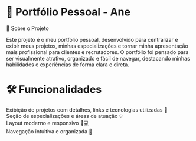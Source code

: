 # 💼 Portfólio Pessoal - Ane
🌟 Sobre o Projeto

Este projeto é o meu portfólio pessoal, desenvolvido para centralizar e exibir meus projetos, minhas especializações e tornar minha apresentação mais profissional para clientes e recrutadores.
O portfólio foi pensado para ser visualmente atrativo, organizado e fácil de navegar, destacando minhas habilidades e experiências de forma clara e direta.

# 🛠 Funcionalidades

Exibição de projetos com detalhes, links e tecnologias utilizadas 🔗  
Seção de especializações e áreas de atuação 💡  
Layout moderno e responsivo 📱💻  
Navegação intuitiva e organizada 🧭  
